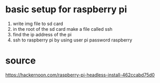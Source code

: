 # basic setup for raspberry pi

1. write img file to sd card
2. in the root of the sd card make a file called ssh
3. find the ip address of the pi
4. ssh to raspberry pi by using user pi password raspberry

# source
https://hackernoon.com/raspberry-pi-headless-install-462ccabd75d0
